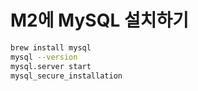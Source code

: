 # M2에 MySQL 설치하기

```sh
brew install mysql
mysql --version
mysql.server start
mysql_secure_installation
```